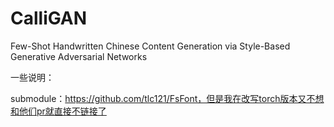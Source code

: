 # CalliGAN
Few-Shot Handwritten Chinese Content Generation via Style-Based Generative Adversarial Networks

一些说明：

submodule：https://github.com/tlc121/FsFont，但是我在改写torch版本又不想和他们pr就直接不链接了